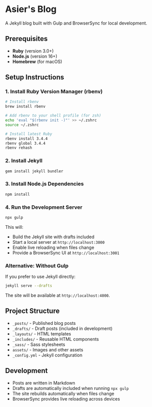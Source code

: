 # Asier's Blog

A Jekyll blog built with Gulp and BrowserSync for local development.

## Prerequisites

- **Ruby** (version 3.0+)
- **Node.js** (version 16+)
- **Homebrew** (for macOS)

## Setup Instructions

### 1. Install Ruby Version Manager (rbenv)

```bash
# Install rbenv
brew install rbenv

# Add rbenv to your shell profile (for zsh)
echo 'eval "$(rbenv init -)"' >> ~/.zshrc
source ~/.zshrc

# Install latest Ruby
rbenv install 3.4.4
rbenv global 3.4.4
rbenv rehash
```

### 2. Install Jekyll

```bash
gem install jekyll bundler
```

### 3. Install Node.js Dependencies

```bash
npm install
```

### 4. Run the Development Server

```bash
npx gulp
```

This will:

- Build the Jekyll site with drafts included
- Start a local server at `http://localhost:3000`
- Enable live reloading when files change
- Provide a BrowserSync UI at `http://localhost:3001`

### Alternative: Without Gulp

If you prefer to use Jekyll directly:

```bash
jekyll serve --drafts
```

The site will be available at `http://localhost:4000`.

## Project Structure

- `_posts/` - Published blog posts
- `_drafts/` - Draft posts (included in development)
- `_layouts/` - HTML templates
- `_includes/` - Reusable HTML components
- `_sass/` - Sass stylesheets
- `assets/` - Images and other assets
- `_config.yml` - Jekyll configuration

## Development

- Posts are written in Markdown
- Drafts are automatically included when running `npx gulp`
- The site rebuilds automatically when files change
- BrowserSync provides live reloading across devices
